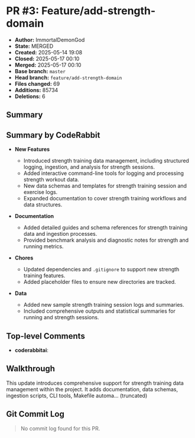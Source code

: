 # PR #3: Feature/add-strength-domain

- **Author:** ImmortalDemonGod
- **State:** MERGED
- **Created:** 2025-05-14 19:08
- **Closed:** 2025-05-17 00:10
- **Merged:** 2025-05-17 00:10
- **Base branch:** `master`
- **Head branch:** `feature/add-strength-domain`
- **Files changed:** 69
- **Additions:** 85734
- **Deletions:** 6

## Summary


<!-- This is an auto-generated comment: release notes by coderabbit.ai -->

## Summary by CodeRabbit

- **New Features**
  - Introduced strength training data management, including structured logging, ingestion, and analysis for strength sessions.
  - Added interactive command-line tools for logging and processing strength workout data.
  - New data schemas and templates for strength training session and exercise logs.
  - Expanded documentation to cover strength training workflows and data structures.

- **Documentation**
  - Added detailed guides and schema references for strength training data and ingestion processes.
  - Provided benchmark analysis and diagnostic notes for strength and running metrics.

- **Chores**
  - Updated dependencies and `.gitignore` to support new strength training features.
  - Added placeholder files to ensure new directories are tracked.

- **Data**
  - Added new sample strength training session logs and summaries.
  - Included comprehensive outputs and statistical summaries for running and strength sessions.

<!-- end of auto-generated comment: release notes by coderabbit.ai -->

## Top-level Comments
- **coderabbitai**: <!-- This is an auto-generated comment: summarize by coderabbit.ai -->
<!-- walkthrough_start -->

## Walkthrough

This update introduces comprehensive support for strength training data management within the project. It adds documentation, data schemas, ingestion scripts, CLI tools, Makefile automa... (truncated)

## Git Commit Log

> No commit log found for this PR.


